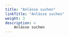 ```yaml
---
title: "Anlässe suchen"
linkTitle: "Anlässe suchen"
weight: 3
description: >
    Anlässe suchen
---
```





